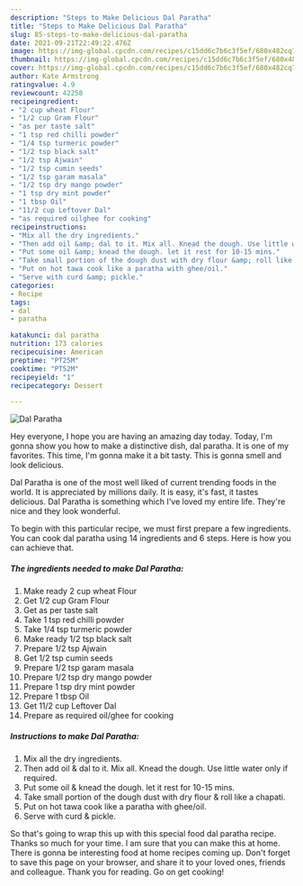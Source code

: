 ```yaml
---
description: "Steps to Make Delicious Dal Paratha"
title: "Steps to Make Delicious Dal Paratha"
slug: 85-steps-to-make-delicious-dal-paratha
date: 2021-09-21T22:49:22.476Z
image: https://img-global.cpcdn.com/recipes/c15dd6c7b6c3f5ef/680x482cq70/dal-paratha-recipe-main-photo.jpg
thumbnail: https://img-global.cpcdn.com/recipes/c15dd6c7b6c3f5ef/680x482cq70/dal-paratha-recipe-main-photo.jpg
cover: https://img-global.cpcdn.com/recipes/c15dd6c7b6c3f5ef/680x482cq70/dal-paratha-recipe-main-photo.jpg
author: Kate Armstrong
ratingvalue: 4.9
reviewcount: 42258
recipeingredient:
- "2 cup wheat Flour"
- "1/2 cup Gram Flour"
- "as per taste salt"
- "1 tsp red chilli powder"
- "1/4 tsp turmeric powder"
- "1/2 tsp black salt"
- "1/2 tsp Ajwain"
- "1/2 tsp cumin seeds"
- "1/2 tsp garam masala"
- "1/2 tsp dry mango powder"
- "1 tsp dry mint powder"
- "1 tbsp Oil"
- "11/2 cup Leftover Dal"
- "as required oilghee for cooking"
recipeinstructions:
- "Mix all the dry ingredients."
- "Then add oil &amp; dal to it. Mix all. Knead the dough. Use little water only if required."
- "Put some oil &amp; knead the dough. let it rest for 10-15 mins."
- "Take small portion of the dough dust with dry flour &amp; roll like a chapati."
- "Put on hot tawa cook like a paratha with ghee/oil."
- "Serve with curd &amp; pickle."
categories:
- Recipe
tags:
- dal
- paratha

katakunci: dal paratha 
nutrition: 173 calories
recipecuisine: American
preptime: "PT25M"
cooktime: "PT52M"
recipeyield: "1"
recipecategory: Dessert

---
```



![Dal Paratha](https://img-global.cpcdn.com/recipes/c15dd6c7b6c3f5ef/680x482cq70/dal-paratha-recipe-main-photo.jpg)

Hey everyone, I hope you are having an amazing day today. Today, I'm gonna show you how to make a distinctive dish, dal paratha. It is one of my favorites. This time, I'm gonna make it a bit tasty. This is gonna smell and look delicious.

Dal Paratha is one of the most well liked of current trending foods in the world. It is appreciated by millions daily. It is easy, it's fast, it tastes delicious. Dal Paratha is something which I've loved my entire life. They're nice and they look wonderful.




To begin with this particular recipe, we must first prepare a few ingredients. You can cook dal paratha using 14 ingredients and 6 steps. Here is how you can achieve that.

<!--inarticleads1-->

##### The ingredients needed to make Dal Paratha:

1. Make ready 2 cup wheat Flour
1. Get 1/2 cup Gram Flour
1. Get as per taste salt
1. Take 1 tsp red chilli powder
1. Take 1/4 tsp turmeric powder
1. Make ready 1/2 tsp black salt
1. Prepare 1/2 tsp Ajwain
1. Get 1/2 tsp cumin seeds
1. Prepare 1/2 tsp garam masala
1. Prepare 1/2 tsp dry mango powder
1. Prepare 1 tsp dry mint powder
1. Prepare 1 tbsp Oil
1. Get 11/2 cup Leftover Dal
1. Prepare as required oil/ghee for cooking




<!--inarticleads2-->

##### Instructions to make Dal Paratha:

1. Mix all the dry ingredients.
1. Then add oil &amp; dal to it. Mix all. Knead the dough. Use little water only if required.
1. Put some oil &amp; knead the dough. let it rest for 10-15 mins.
1. Take small portion of the dough dust with dry flour &amp; roll like a chapati.
1. Put on hot tawa cook like a paratha with ghee/oil.
1. Serve with curd &amp; pickle.




So that's going to wrap this up with this special food dal paratha recipe. Thanks so much for your time. I am sure that you can make this at home. There is gonna be interesting food at home recipes coming up. Don't forget to save this page on your browser, and share it to your loved ones, friends and colleague. Thank you for reading. Go on get cooking!
